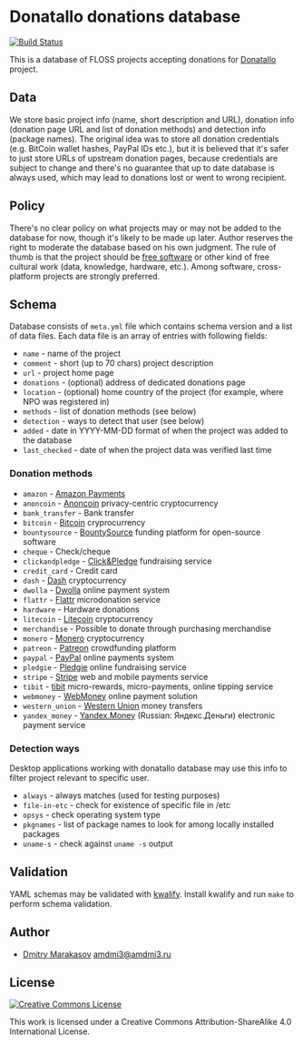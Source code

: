 # Donatallo donations database

[![Build Status](https://travis-ci.org/Donatallo/donatallo-database.svg?branch=master)](https://travis-ci.org/Donatallo/donatallo-database)

This is a database of FLOSS projects accepting donations for
[Donatallo](https://github.com/Donatallo) project.

## Data

We store basic project info (name, short description and URL),
donation info (donation page URL and list of donation methods) and
detection info (package names). The original idea was to store
all donation credentials (e.g. BitCoin wallet hashes, PayPal IDs
etc.), but it is believed that it's safer to just store URLs of
upstream donation pages, because credentials are subject to change
and there's no guarantee that up to date database is always used,
which may lead to donations lost or went to wrong recipient.

## Policy

There's no clear policy on what projects may or may not be added
to the database for now, though it's likely to be made up later.
Author reserves the right to moderate the database based on his
own judgment. The rule of thumb is that the project should be
[free software](https://en.wikipedia.org/wiki/Free_software) or
other kind of free cultural work (data, knowledge, hardware, etc.).
Among software, cross-platform projects are strongly preferred.

## Schema

Database consists of ```meta.yml``` file which contains schema
version and a list of data files. Each data file is an array of
entries with following fields:

* ```name``` - name of the project
* ```comment``` - short (up to 70 chars) project description
* ```url``` - project home page
* ```donations``` - (optional) address of dedicated donations page
* ```location``` - (optional) home country of the project (for example, where NPO was registered in)
* ```methods``` - list of donation methods (see below)
* ```detection``` - ways to detect that user (see below)
* ```added``` - date in YYYY-MM-DD format of when the project was added to the database
* ```last_checked``` - date of when the project data was verified last time

### Donation methods

* ```amazon``` - [Amazon Payments](https://payments.amazon.com/)
* ```anoncoin``` - [Anoncoin](https://anoncoin.net/) privacy-centric cryptocurrency
* ```bank_transfer``` - Bank transfer
* ```bitcoin``` - [Bitcoin](https://bitcoin.org/) cryprocurrency
* ```bountysource``` - [BountySource](https://www.bountysource.com/) funding platform for open-source software
* ```cheque``` - Check/cheque
* ```clickandpledge``` - [Click&Pledge](https://clickandpledge.com/) fundraising service
* ```credit_card``` - Credit card
* ```dash``` - [Dash](https://dash.org/) cryptocurrency
* ```dwolla``` - [Dwolla](https://www.dwolla.com/) online payment system
* ```flattr``` - [Flattr](https://flattr.com/) microdonation service
* ```hardware``` - Hardware donations
* ```litecoin``` - [Litecoin](https://litecoin.org/) cryptocurrency
* ```merchandise``` - Possible to donate through purchasing merchandise
* ```monero``` - [Monero](https://getmonero.org/) cryptocurrency
* ```patreon``` - [Patreon](https://www.patreon.com/) crowdfunding platform
* ```paypal``` - [PayPal](https://www.paypal.com/) online payments system
* ```pledgie``` - [Pledgie](https://pledgie.com/) online fundraising service
* ```stripe``` - [Stripe](https://stripe.com/) web and mobile payments service
* ```tibit``` - [tibit](https://tibit.com/) micro-rewards, micro-payments, online tipping service
* ```webmoney``` - [WebMoney](http://www.wmtransfer.com/) online payment solution
* ```western_union``` - [Western Union](https://westernunion.com/) money transfers
* ```yandex_money``` - [Yandex.Money](https://money.yandex.ru/) (Russian: Яндекс.Деньги) electronic payment service

### Detection ways

Desktop applications working with donatallo database may use this
info to filter project relevant to specific user.

* ```always``` - always matches (used for testing purposes)
* ```file-in-etc``` - check for existence of specific file in /etc
* ```opsys``` - check operating system type
* ```pkgnames``` - list of package names to look for among locally installed packages
* ```uname-s``` - check against ```uname -s``` output

## Validation

YAML schemas may be validated with [kwalify](http://www.kuwata-lab.com/kwalify/).
Install kwalify and run ```make``` to perform schema validation.

## Author

* [Dmitry Marakasov](https://github.com/AMDmi3) <amdmi3@amdmi3.ru>

## License

[![Creative Commons License](https://i.creativecommons.org/l/by-sa/4.0/88x31.png)](http://creativecommons.org/licenses/by-sa/4.0/)

This work is licensed under a Creative Commons Attribution-ShareAlike 4.0 International License.
